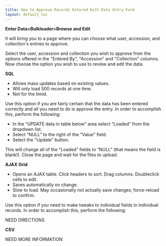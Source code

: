 ```yaml
---
title: How to Approve Records Entered With Data Entry Form
layout: default_toc
---
```


**Enter Data>Bulkloader>Browse and Edit**

It will bring you to a page where you can choose what user, accession, and collection's entries to approve.

Select the user, accession and collection you wish to approve from the options offered in the "Entered By", "Accession" and "Collection" columns. Now choose the option you wish to use to review and edit the data.

**SQL**
* Allows mass updates based on existing values.
* Will only load 500 records at one time.
* Not for the timid.

Use this option if you are fairly certain that the data has been entered correctly and all you need to do is approve the entry.  In order to accomplish this, perform the following:

* In the “UPDATE data in table below” area select “Loaded” from the dropdown list.
* Select “NULL” to the right of the "Value" field.
* Select the "Update" button.

This will change all of the "Loaded" fields to “NULL” (that means the field is blank!).
Close the page and wait for the files to upload.

**AJAX Grid**
* Opens an AJAX table. Click headers to sort. Drag columns. Doubleclick cells to edit.
* Saves automatically on change.
* Slow to load. May occasionally not actually save changes; force-reload to confirm.  

Use this option if you need to make tweaks to individual fields in individual records.  In order to accomplish this, perform the following:

NEED DIRECTIONS

**CSV**

NEED MORE INFORMATION
